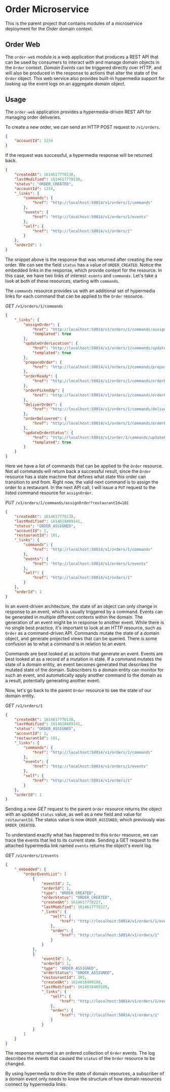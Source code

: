 # Order Microservice

This is the parent project that contains modules of a microservice deployment for the _Order_ domain context.

## Order Web

The `order-web` module is a web application that produces a REST API that can be used by consumers to interact with and manage domain objects in the `Order` context. _Domain Events_ can be triggered directly over HTTP, and will also be produced in the response to actions that alter the state of the `Order` object. This web service also provides built-in hypermedia support for looking up the event logs on an aggregate domain object.

## Usage

The `order-web` application provides a hypermedia-driven REST API for managing order deliveries.

To create a new order, we can send an HTTP POST request to `/v1/orders`.

```json
{
    "accountId": 1234
}
```

If the request was successful, a hypermedia response will be returned back.

```json
{
    "createdAt": 1614617770138,
    "lastModified": 1614617770138,
    "status": "ORDER_CREATED",
    "accountId": 1234,
    "_links": {
        "commands": {
            "href": "http://localhost:50014/v1/orders/1/commands"
        },
        "events": {
            "href": "http://localhost:50014/v1/orders/1/events"
        },
        "self": {
            "href": "http://localhost:50014/v1/orders/1"
        }
    },
    "orderId": 1
}
```

The snippet above is the response that was returned after creating the new order. We can see the field `status` has a value of `ORDER_CREATED`. Notice the embedded links in the response, which provide context for the resource. In this case, we have two links of interest: `events` and `commands`. Let's take a look at both of these resources, starting with `commands`.

The `commands` resource provides us with an additional set of hypermedia links for each command that can be applied to the `Order` resource.

_GET_ `/v1/orders/1/commands`

```json
{
    "_links": {
        "assignOrder": {
            "href": "http://localhost:50014/v1/orders/1/commands/assignOrder{?restaurantId}",
            "templated": true
        },
        "updateOrderLocation": {
            "href": "http://localhost:50014/v1/orders/1/commands/updateOrderLocation{?lat,lon}",
            "templated": true
        },
        "prepareOrder": {
            "href": "http://localhost:50014/v1/orders/1/commands/prepareOrder"
        },
        "orderReady": {
            "href": "http://localhost:50014/v1/orders/1/commands/orderReady"
        },
        "orderPickedUp": {
            "href": "http://localhost:50014/v1/orders/1/commands/orderPickedUp"
        },
        "deliverOrder": {
            "href": "http://localhost:50014/v1/orders/1/commands/deliverOrder"
        },
        "orderDelivered": {
            "href": "http://localhost:50014/v1/orders/1/commands/orderDelivered"
        },
        "updateOrderStatus": {
            "href": "http://localhost:50014/v1/order/1/commands/updateOrderStatus{?status}",
            "templated": true
        }
    }
}
```

Here we have a list of commands that can be applied to the `Order` resource. Not all commands will return back a successful result, since the `Order` resource has a state machine that defines what state this order can transition to and from. Right now, the valid next command is to assign the order to a restaurant. In the next API call, I will issue a `PUT` request to the listed command resource for `assignOrder`.

_PUT_ `/v1/orders/1/commands/assignOrder?restaurantId=101`

```json
{
    "createdAt": 1614617770138,
    "lastModified": 1614618409141,
    "status": "ORDER_ASSIGNED",
    "accountId": 1,
    "restaurantId": 101,
    "_links": {
        "commands": {
            "href": "http://localhost:50014/v1/orders/1/commands"
        },
        "events": {
            "href": "http://localhost:50014/v1/orders/1/events"
        },
        "self": {
            "href": "http://localhost:50014/v1/orders/1"
        }
    },
    "orderId": 1
}
```

In an event-driven architecture, the state of an object can only change in response to an event, which is usually triggered by a command. Events can be generated in multiple different contexts within the domain. The generation of an event might be in response to another event. While there is no single best practice, it's important to look at an HTTP resource, such as `Order` as a command-driven API. Commands mutate the state of a domain object, and generate projected views that can be queried. There is some confusion as to what a command is in relation to an event. 

Commands are best looked at as actions that generate an event. Events are best looked at as a record of a mutation in state. If a command mutates the state of a domain entity, an event becomes generated that describes the mutated state of the domain. Subscribers to a domain entity can monitor for such an event, and automatically apply another command to the domain as a result, potentially generating another event.

Now, let's go back to the parent `Order` resource to see the state of our domain entity.

_GET_ `/v1/orders/1`

```json
{
    "createdAt": 1614617770138,
    "lastModified": 1614618409141,
    "status": "ORDER_ASSIGNED",
    "accountId": 1,
    "restaurantId": 101,
    "_links": {
        "commands": {
            "href": "http://localhost:50014/v1/orders/1/commands"
        },
        "events": {
            "href": "http://localhost:50014/v1/orders/1/events"
        },
        "self": {
            "href": "http://localhost:50014/v1/orders/1"
        }
    },
    "orderId": 1
}
```

Sending a new _GET_ request to the parent `Order` resource returns the object with an updated `status` value, as well as a new field and value for `restaurantId`. The status value is now `ORDER_ASSIGNED`, which previously was `ORDER_CREATED`.

To understand exactly what has happened to this `Order` resource, we can trace the events that led to its current state. Sending a GET request to the attached hypermedia link named `events` returns the object's event log.

_GET_ `/v1/orders/1/events`

```json
{
    "_embedded": {
        "orderEventList": [
            {
                "eventId": 2,
                "orderId": 1,
                "type": "ORDER_CREATED",
                "orderStatus": "ORDER_CREATED",
                "createdAt": 1614617770227,
                "lastModified": 1614617770227,
                "_links": {
                    "self": {
                        "href": "http://localhost:50014/v1/orders/1/events/2"
                    },
                    "order": {
                        "href": "http://localhost:50014/v1/orders/1"
                    }
                }
            },
            {
                "eventId": 3,
                "orderId": 1,
                "type": "ORDER_ASSIGNED",
                "orderStatus": "ORDER_ASSIGNED",
                "restaurantId": 101,
                "createdAt": 1614618409180,
                "lastModified": 1614618409180,
                "_links": {
                    "self": {
                        "href": "http://localhost:50014/v1/orders/1/events/3"
                    },
                    "order": {
                        "href": "http://localhost:50014/v1/orders/1"
                    }
                }
            }
        ]
    }
}
```

The response returned is an ordered collection of `Order` events. The log describes the events that caused the `status` of the `Order` resource to be changed.


By using hypermedia to drive the state of domain resources, a subscriber of a domain event only needs to know the structure of how domain resources connect by hypermedia links.
